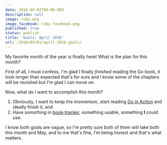 ```yaml
---
date: 2016-04-01T00:00:00Z
description: null
image: ruby.png
image_facebook: ruby-facebook.png
published: true
status: publish
title: 'Goals: April 2016'
url: /2016/04/01/april-2016-goals/
---
```


My favorite month of the year is finally here! What is the plan for this month? 

First of all, I must confess, I'm glad I finally *finished* reading the Go book, it took longer than expected that's for sure and I know some of the chapters will be revisited but I'm glad I can move on.

Now, what do I want to accomplish this month?

1. Obviously, I want to keep the momentum, start reading [Go in Action](https://www.manning.com/books/go-in-action) and ideally finish it, and
2. Have *something* in [book-tracker](https://github.com/mariocarrion/book-tracker), something usable, something **I** could use.

I know both goals are vague, so I'm pretty sure both of them will take both this month and May, and to me that's fine, I'm being honest and that's what matters.
